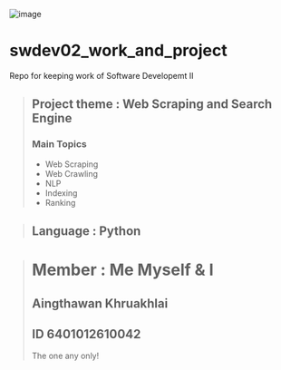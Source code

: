 ![image](https://user-images.githubusercontent.com/109336369/210540998-65eea645-d27d-4138-81e1-bc02455f26ac.png)

# swdev02_work_and_project
Repo for keeping work of Software Developemt II

> ## Project theme : Web Scraping and Search Engine
> ### Main Topics
> * Web Scraping
> * Web Crawling
> * NLP
> * Indexing
> * Ranking

> ## Language : Python

> # Member : Me Myself & I
> ## Aingthawan Khruakhlai    
> ## ID 6401012610042
> The one any only!
